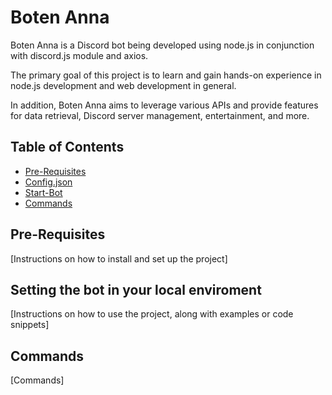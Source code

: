 # Boten Anna

Boten Anna is a Discord bot being developed using node.js in conjunction with discord.js module and axios.

The primary goal of this project is to learn and gain hands-on experience in node.js development and web development in general.

In addition, Boten Anna aims to leverage various APIs and provide features for data retrieval, Discord server management, entertainment, and more.

## Table of Contents
- [Pre-Requisites](#Pre-Requisites)
- [Config.json](#config.json)
- [Start-Bot](#Start-Bot)
- [Commands](#Commands)

## Pre-Requisites

[Instructions on how to install and set up the project]

## Setting the bot in your local enviroment

[Instructions on how to use the project, along with examples or code snippets]

## Commands

[Commands]
